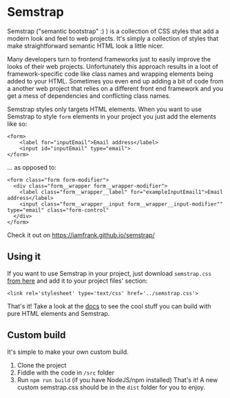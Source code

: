 
# Semstrap

Semstrap ("semantic bootstrap" :) ) is a collection of CSS styles that add a modern look and feel to web projects. It's simply a collection of styles that make straightforward semantic HTML look a little nicer.

Many developers turn to frontend frameworks just to easily improve the looks of their web projects. Unfortunately this approach results in a loot of framework-specific code like class names and wrapping elements being added to your HTML. Sometimes you even end up adding a bit of code from a another web project that relies on a different front end framework and you get a mess of dependencies and conflicting class names.

Semstrap styles only targets HTML elements. When you want to use Semstrap to style `form` elements in your project you just add the elements like so:
```
<form>
    <label for="inputEmail">Email address</label>
    <input id="inputEmail" type="email">
</form>
```
... as opposed to:
```
<form class="form form-modifier">
  <div class="form__wrapper form__wrapper-modifier">
    <label class="form__wrapper__label" for="exampleInputEmail1">Email address</label>
    <input class="form__wrapper__input form__wrapper__input-modifier"" type="email" class="form-control"
  </div>
</form>
```

Check it out on https://iamfrank.github.io/semstrap/

## Using it

If you want to use Semstrap in your project, just download `semstrap.css` [from here](https://iamfrank.github.io/semstrap/dist/semstrap.css) and add it to your project files' <head> section:
```
<link rel='stylesheet' type='text/css' href='../semstrap.css'>
```
That's it! Take a look at the [docs](https://iamfrank.github.io/semstrap/) to see the cool stuff you can build with pure HTML elements and Semstrap.


## Custom build

It's simple to make your own custom build. 
1. Clone the project
2. Fiddle with the code in `/src` folder
2. Run `npm run build` (if you have NodeJS/npm installed)
That's it! A new custom semstrap.css should be in the `dist` folder for you to enjoy.
